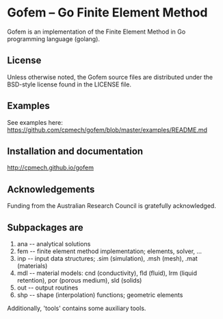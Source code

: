 # Gofem &ndash; Go Finite Element Method

Gofem is an implementation of the Finite Element Method in Go programming
language (golang).

## License

Unless otherwise noted, the Gofem source files are distributed
under the BSD-style license found in the LICENSE file.

## Examples

See examples here: https://github.com/cpmech/gofem/blob/master/examples/README.md

## Installation and documentation

http://cpmech.github.io/gofem

## Acknowledgements
Funding from the Australian Research Council is gratefully acknowledged.

## Subpackages are
1. ana -- analytical solutions
2. fem -- finite element method implementation; elements, solver, ...
3. inp -- input data structures; .sim (simulation), .msh (mesh), .mat (materials)
4. mdl -- material models: cnd (conductivity), fld (fluid), lrm (liquid retention), por (porous medium), sld (solids)
5. out -- output routines
5. shp -- shape (interpolation) functions; geometric elements

Additionally, 'tools' contains some auxiliary tools.
